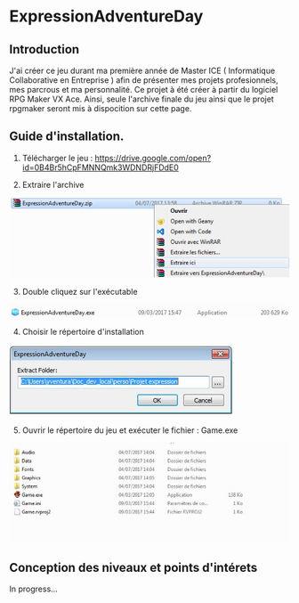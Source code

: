 # ExpressionAdventureDay

## Introduction


J'ai créer ce jeu durant ma première année de Master ICE ( Informatique Collaborative en Entreprise ) afin de présenter mes projets profesionnels, mes parcrous et ma personnalité.
Ce projet à été créer à partir du logiciel RPG Maker VX Ace. Ainsi, seule l'archive finale du jeu ainsi que le projet rpgmaker seront mis à dispocition sur cette page.

## Guide d'installation.

1. Télécharger le jeu : https://drive.google.com/open?id=0B4Br5hCpFMNNQmk3WDNDRjFDdE0

2. Extraire l'archive

![alt tag](img/ExpressionAdventureDay_tuto.png)


3. Double cliquez sur l'exécutable

![alt tag](img/ExpressionAdventureDay_tuto_2.JPG)

4. Choisir le répertoire d'installation

![alt tag](img/ExpressionAdventureDay_tuto_3.JPG)

5. Ouvrir le répertoire du jeu et exécuter le fichier : Game.exe

![alt tag](img/ExpressionAdventureDay_tuto_4.JPG)


## Conception des niveaux et points d'intérets

In progress...
